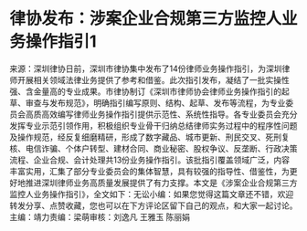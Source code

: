 # 律协发布：涉案企业合规第三方监控人业务操作指引1

来源：深圳律协日前，深圳市律协集中发布了14份律师业务操作指引，为深圳律师开展相关领域法律业务提供了参考和借鉴。此次指引发布，凝结了一批实操性强、含金量高的专业成果。市律协制订《深圳市律师协会律师业务操作指引的起草、审查与发布规范》，明确指引编写原则、结构、起草、发布等流程，为专业委员会高质高效编写律师业务操作指引提供示范性、系统性指导。各专业委员会充分发挥专业示范引领作用，积极组织专业骨干归纳总结律师实务过程中的程序性问题及操作规范，经反复细磨精研，形成了数字藏品、城市更新、刑民交叉、死刑复核、电信诈骗、个体户转型、建材合同、商业秘密、股权争议、反垄断、行政决策流程、企业合规、会计处理共13份业务操作指引。该批指引覆盖领域广泛，内容丰富实用，汇集了部分专业委员会的集体智慧，具有较强的指导性、借鉴性，为更好地推进深圳律师业务高质量发展提供了有力支撑。本文是《涉案企业合规第三方监控人业务操作指引》，全文如下：无讼小编：如果您觉得这篇文章还不错，欢迎转发分享、点赞收藏，您也可以在下方评论区留下自己的观点，和大家一起讨论。主编：靖力责编：梁萌审核：刘逸凡 王雅玉 陈丽娟

